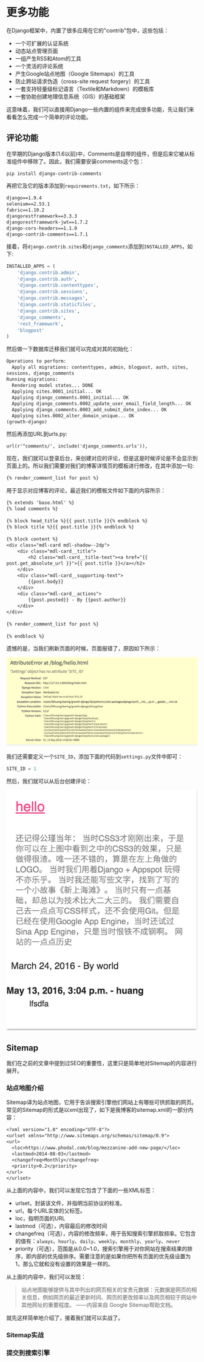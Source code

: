 更多功能
===

在Django框架中，内置了很多应用在它的"contrib"包中，这些包括：

 - 一个可扩展的认证系统
 - 动态站点管理页面
 - 一组产生RSS和Atom的工具
 - 一个灵活的评论系统
 - 产生Google站点地图（Google Sitemaps）的工具
 - 防止跨站请求伪造（cross-site request forgery）的工具
 - 一套支持轻量级标记语言（Textile和Markdown）的模板库
 - 一套协助创建地理信息系统（GIS）的基础框架

这意味着，我们可以直接用Django一些内置的组件来完成很多功能，先让我们来看看怎么完成一个简单的评论功能。

评论功能
---

在早期的Django版本(1.6以前)中，Comments是自带的组件，但是后来它被从标准组件中移除了。因此，我们需要安装comments这个包：

```
pip install django-contrib-comments
```

再把它及它的版本添加到``requirements.txt``，如下所示：

```
django==1.9.4
selenium==2.53.1
fabric==1.10.2
djangorestframework==3.3.3
djangorestframework-jwt==1.7.2
django-cors-headers==1.1.0
django-contrib-comments==1.7.1
```

接着，将``django.contrib.sites``和``django_comments``添加到``INSTALLED_APPS``，如下:

```python
INSTALLED_APPS = (
    'django.contrib.admin',
    'django.contrib.auth',
    'django.contrib.contenttypes',
    'django.contrib.sessions',
    'django.contrib.messages',
    'django.contrib.staticfiles',
    'django.contrib.sites',
    'django_comments',
    'rest_framework',
    'blogpost'
)
```

然后做一下数据库迁移我们就可以完成对其的初始化：

```
Operations to perform:
  Apply all migrations: contenttypes, admin, blogpost, auth, sites, sessions, django_comments
Running migrations:
  Rendering model states... DONE
  Applying sites.0001_initial... OK
  Applying django_comments.0001_initial... OK
  Applying django_comments.0002_update_user_email_field_length... OK
  Applying django_comments.0003_add_submit_date_index... OK
  Applying sites.0002_alter_domain_unique... OK
(growth-django)
```

然后再添加URL到urls.py:

```
url(r'^comments/', include('django_comments.urls')),
```

现在，我们就可以登录后台，来创建对应的评论，但是这是时候评论是不会显示到页面上的。所以我们需要对我们的博客详情页的模板进行修改，在其中添加一句:

```html
{% render_comment_list for post %}
```

用于显示对应博客的评论，最近我们的模板文件如下面的内容所示：

```
{% extends 'base.html' %}
{% load comments %}

{% block head_title %}{{ post.title }}{% endblock %}
{% block title %}{{ post.title }}{% endblock %}

{% block content %}
<div class="mdl-card mdl-shadow--2dp">
    <div class="mdl-card__title">
        <h2 class="mdl-card__title-text"><a href="{{ post.get_absolute_url }}">{{ post.title }}</a></h2>
    </div>
    <div class="mdl-card__supporting-text">
        {{post.body}}
    </div>
    <div class="mdl-card__actions">
        {{post.posted}} - By {{post.author}}
    </div>
</div>

{% render_comment_list for post %}

{% endblock %}
```

遗憾的是，当我们刷新页面的时候，页面报错了，原因如下所示：

![site_id_issue.jpg](images/site_id_issue.jpg)

我们还需要定义一个``SITE_ID``，添加下面的代码到``settings.py``文件中即可：

```python
SITE_ID = 1
```

然后，我们就可以从后台创建评论：

![create-comment-backend.jpg](images/create-comment-backend.jpg)

Sitemap
---

我们在之前的文章中提到过SEO的重要性，这里只是简单地对Sitemap的内容进行展开。

### 站点地图介绍

Sitemap译为站点地图，它用于告诉搜索引擎他们网站上有哪些可供抓取的网页。常见的Sitemap的形式是以xml出现了，如下是我博客的sitemap.xml的一部分内容：

```
<?xml version="1.0" encoding="UTF-8"?>
<urlset xmlns="http://www.sitemaps.org/schemas/sitemap/0.9">
<url>
  <loc>https://www.phodal.com/blog/mezzanine-add-new-page/</loc>
  <lastmod>2014-08-03</lastmod>
  <changefreq>Monthly</changefreq>
  <priority>0.2</priority>
</url>
</urlset>
```

从上面的内容中，我们可以发现它包含了下面的一些XML标签：

 - urlset，封装该文件，并指明当前协议的标准。
 - url，每个URL实体的父标签。
 - loc，指明页面的URL
 - lastmod（可选），内容最后的修改时间
 - changefreq（可选），内容的修改频率，用于告知搜索引擎抓取频率。它包含的值有：``always``、``hourly``、``daily``、``weekly``、``monthly``、``yearly``、``never``
 - priority（可选），范围是从0.0~1.0，搜索引擎用于对你网站在搜索结果的排序，即内部的优先级排序。需要注意的是如果你把所有页面的优先级设置为1，那么它就和没有设置的效果是一样的。

从上面的内容中，我们可以发现：

 > 站点地图能够提供与其中列出的网页相关的宝贵元数据：元数据是网页的相关信息，例如网页的最近更新时间、网页的更改频率以及网页相较于网站中其他网址的重要程度。 ——内容来自 Google Sitemap帮助文档。

就先这样简单地介绍了，接着我们就可以实战了。

### Sitemap实战


### 提交到搜索引擎

